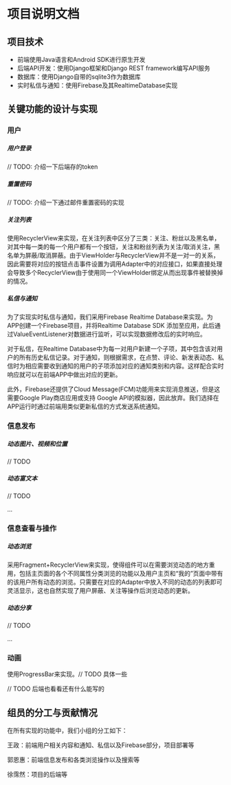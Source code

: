 # 项目说明文档

## 项目技术

+ 前端使用Java语言和Android SDK进行原生开发
+ 后端API开发：使用Django框架和Django REST framework编写API服务
+ 数据库：使用Django自带的sqlite3作为数据库
+ 实时私信与通知：使用Firebase及其RealtimeDatabase实现

## 关键功能的设计与实现

### 用户

##### 用户登录

// TODO: 介绍一下后端存的token

##### 重置密码

// TODO: 介绍一下通过邮件重置密码的实现

##### 关注列表

使用RecyclerView来实现，在关注列表中区分了三类：关注、粉丝以及黑名单，对其中每一类的每一个用户都有一个按钮，关注和粉丝列表为关注/取消关注，黑名单为屏蔽/取消屏蔽。由于ViewHolder与RecyclerView并不是一对一的关系，因此需要将对应的按钮点击事件设置为调用Adapter中的对应接口，如果直接处理会导致多个RecyclerView由于使用同一个ViewHolder绑定从而出现事件被替换掉的情况。

##### 私信与通知

为了实现实时私信与通知，我们采用Firebase Realtime Database来实现。为APP创建一个Firebase项目，并将Realtime Database SDK 添加至应用，此后通过ValueEventListener对数据进行监听，可以实现数据修改后的实时响应。

对于私信，在Realtime Database中为每一对用户新建一个子项，其中包含该对用户的所有历史私信记录。对于通知，则根据需求，在点赞、评论、新发表动态、私信时为相应需要收到通知的用户的子项添加对应的通知类别和内容。这样配合实时响应就可以在前端APP中做出对应的更新。

此外，Firebase还提供了Cloud Message(FCM)功能用来实现消息推送，但是这需要Google Play商店应用或支持 Google API的模拟器，因此放弃。我们选择在APP运行时通过前端用类似更新私信的方式发送系统通知。

### 信息发布

##### 动态图片、视频和位置

// TODO

##### 动态富文本

// TODO

...

### 信息查看与操作

##### 动态浏览

采用Fragment+RecyclerView来实现，使得组件可以在需要浏览动态的地方重用，包括主页面的各个不同属性分类浏览的功能以及用户主页和“我的”页面中带有的该用户所有动态的浏览。只需要在对应的Adapter中放入不同的动态的列表即可灵活显示，这也自然实现了用户屏蔽、关注等操作后浏览动态的更新。

##### 动态分享

// TODO 

...



### 动画

使用ProgressBar来实现。// TODO 具体一些

// TODO 后端也看看还有什么能写的

## 组员的分工与贡献情况

在所有实现的功能中，我们小组的分工如下：

王政：前端用户相关内容和通知、私信以及Firebase部分，项目部署等

郭恩惠：前端信息发布和各类浏览操作以及搜索等

徐霈然：项目的后端等